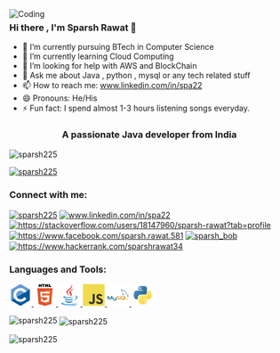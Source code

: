 <img align="left" alt="Coding" width="950" src="https://cdn.dribbble.com/users/1162077/screenshots/3848914/programmer.gif">




### Hi there , I'm Sparsh Rawat 👋

- 🔭 I’m currently pursuing BTech in Computer Science
- 🌱 I’m currently learning Cloud Computing
- 🤔 I’m looking for help with AWS and BlockChain
- 💬 Ask me about Java , python , mysql  or any tech related stuff
- 📫 How to reach me: www.linkedin.com/in/spa22
- 😄 Pronouns: He/His
- ⚡ Fun fact: I spend almost 1-3 hours listening songs everyday.





<h3 align="center">A passionate Java developer from India</h3>

<p align="left"> <img src="https://komarev.com/ghpvc/?username=sparsh225&label=Profile%20views&color=0e75b6&style=flat" alt="sparsh225" /> </p>

<p align="left"> <a href="https://twitter.com/sparsh225" target="blank"><img src="https://img.shields.io/twitter/follow/sparsh225?logo=twitter&style=for-the-badge" alt="sparsh225" /></a> </p>

<h3 align="left">Connect with me:</h3>
<p align="left">
<a href="https://twitter.com/sparsh225" target="blank"><img align="center" src="https://raw.githubusercontent.com/rahuldkjain/github-profile-readme-generator/master/src/images/icons/Social/twitter.svg" alt="sparsh225" height="30" width="40" /></a>
<a href="https://linkedin.com/in/www.linkedin.com/in/spa22" target="blank"><img align="center" src="https://raw.githubusercontent.com/rahuldkjain/github-profile-readme-generator/master/src/images/icons/Social/linked-in-alt.svg" alt="www.linkedin.com/in/spa22" height="30" width="40" /></a>
<a href="https://stackoverflow.com/users/https://stackoverflow.com/users/18147960/sparsh-rawat?tab=profile" target="blank"><img align="center" src="https://raw.githubusercontent.com/rahuldkjain/github-profile-readme-generator/master/src/images/icons/Social/stack-overflow.svg" alt="https://stackoverflow.com/users/18147960/sparsh-rawat?tab=profile" height="30" width="40" /></a>
<a href="https://fb.com/https://www.facebook.com/sparsh.rawat.581" target="blank"><img align="center" src="https://raw.githubusercontent.com/rahuldkjain/github-profile-readme-generator/master/src/images/icons/Social/facebook.svg" alt="https://www.facebook.com/sparsh.rawat.581" height="30" width="40" /></a>
<a href="https://instagram.com/sparsh_bob" target="blank"><img align="center" src="https://raw.githubusercontent.com/rahuldkjain/github-profile-readme-generator/master/src/images/icons/Social/instagram.svg" alt="sparsh_bob" height="30" width="40" /></a>
<a href="https://www.hackerrank.com/https://www.hackerrank.com/sparshrawat34" target="blank"><img align="center" src="https://raw.githubusercontent.com/rahuldkjain/github-profile-readme-generator/master/src/images/icons/Social/hackerrank.svg" alt="https://www.hackerrank.com/sparshrawat34" height="30" width="40" /></a>
</p>

<h3 align="left">Languages and Tools:</h3>
<p align="left"> <a href="https://www.cprogramming.com/" target="_blank" rel="noreferrer"> <img src="https://raw.githubusercontent.com/devicons/devicon/master/icons/c/c-original.svg" alt="c" width="40" height="40"/> </a> <a href="https://www.w3.org/html/" target="_blank" rel="noreferrer"> <img src="https://raw.githubusercontent.com/devicons/devicon/master/icons/html5/html5-original-wordmark.svg" alt="html5" width="40" height="40"/> </a> <a href="https://www.java.com" target="_blank" rel="noreferrer"> <img src="https://raw.githubusercontent.com/devicons/devicon/master/icons/java/java-original.svg" alt="java" width="40" height="40"/> </a> <a href="https://developer.mozilla.org/en-US/docs/Web/JavaScript" target="_blank" rel="noreferrer"> <img src="https://raw.githubusercontent.com/devicons/devicon/master/icons/javascript/javascript-original.svg" alt="javascript" width="40" height="40"/> </a> <a href="https://www.mysql.com/" target="_blank" rel="noreferrer"> <img src="https://raw.githubusercontent.com/devicons/devicon/master/icons/mysql/mysql-original-wordmark.svg" alt="mysql" width="40" height="40"/> </a> <a href="https://www.python.org" target="_blank" rel="noreferrer"> <img src="https://raw.githubusercontent.com/devicons/devicon/master/icons/python/python-original.svg" alt="python" width="40" height="40"/> </a> </p>

<p><img align="left" src="https://github-readme-stats.vercel.app/api/top-langs?username=sparsh225&show_icons=true&locale=en&layout=compact" alt="sparsh225" /></p>

<p>&nbsp;<img align="center" src="https://github-readme-stats.vercel.app/api?username=sparsh225&show_icons=true&locale=en" alt="sparsh225" /></p>

<p><img align="center" src="https://github-readme-streak-stats.herokuapp.com/?user=sparsh225&" alt="sparsh225" /></p>
